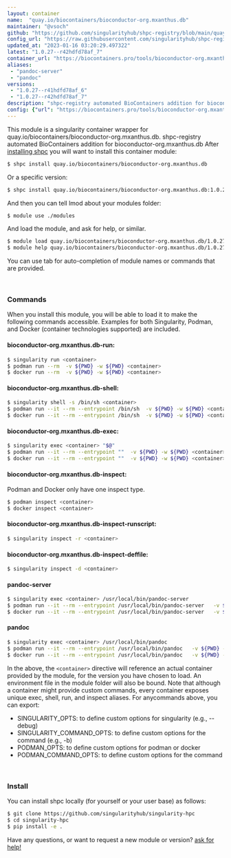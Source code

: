 ```yaml
---
layout: container
name:  "quay.io/biocontainers/bioconductor-org.mxanthus.db"
maintainer: "@vsoch"
github: "https://github.com/singularityhub/shpc-registry/blob/main/quay.io/biocontainers/bioconductor-org.mxanthus.db/container.yaml"
config_url: "https://raw.githubusercontent.com/singularityhub/shpc-registry/main/quay.io/biocontainers/bioconductor-org.mxanthus.db/container.yaml"
updated_at: "2023-01-16 03:20:29.497322"
latest: "1.0.27--r42hdfd78af_7"
container_url: "https://biocontainers.pro/tools/bioconductor-org.mxanthus.db"
aliases:
 - "pandoc-server"
 - "pandoc"
versions:
 - "1.0.27--r41hdfd78af_6"
 - "1.0.27--r42hdfd78af_7"
description: "shpc-registry automated BioContainers addition for bioconductor-org.mxanthus.db"
config: {"url": "https://biocontainers.pro/tools/bioconductor-org.mxanthus.db", "maintainer": "@vsoch", "description": "shpc-registry automated BioContainers addition for bioconductor-org.mxanthus.db", "latest": {"1.0.27--r42hdfd78af_7": "sha256:0d97864d6739db2183a958e37c4bcf7be4d4ce293e772ec53ad37d1ec71023aa"}, "tags": {"1.0.27--r41hdfd78af_6": "sha256:1853fc2aa6be57ac505c13a55278ff4c8bf936702229c5362778c2f0d340f086", "1.0.27--r42hdfd78af_7": "sha256:0d97864d6739db2183a958e37c4bcf7be4d4ce293e772ec53ad37d1ec71023aa"}, "docker": "quay.io/biocontainers/bioconductor-org.mxanthus.db", "aliases": {"pandoc-server": "/usr/local/bin/pandoc-server", "pandoc": "/usr/local/bin/pandoc"}}
---
```


This module is a singularity container wrapper for quay.io/biocontainers/bioconductor-org.mxanthus.db.
shpc-registry automated BioContainers addition for bioconductor-org.mxanthus.db
After [installing shpc](#install) you will want to install this container module:


```bash
$ shpc install quay.io/biocontainers/bioconductor-org.mxanthus.db
```

Or a specific version:

```bash
$ shpc install quay.io/biocontainers/bioconductor-org.mxanthus.db:1.0.27--r42hdfd78af_7
```

And then you can tell lmod about your modules folder:

```bash
$ module use ./modules
```

And load the module, and ask for help, or similar.

```bash
$ module load quay.io/biocontainers/bioconductor-org.mxanthus.db/1.0.27--r42hdfd78af_7
$ module help quay.io/biocontainers/bioconductor-org.mxanthus.db/1.0.27--r42hdfd78af_7
```

You can use tab for auto-completion of module names or commands that are provided.

<br>

### Commands

When you install this module, you will be able to load it to make the following commands accessible.
Examples for both Singularity, Podman, and Docker (container technologies supported) are included.

#### bioconductor-org.mxanthus.db-run:

```bash
$ singularity run <container>
$ podman run --rm  -v ${PWD} -w ${PWD} <container>
$ docker run --rm  -v ${PWD} -w ${PWD} <container>
```

#### bioconductor-org.mxanthus.db-shell:

```bash
$ singularity shell -s /bin/sh <container>
$ podman run --it --rm --entrypoint /bin/sh  -v ${PWD} -w ${PWD} <container>
$ docker run --it --rm --entrypoint /bin/sh  -v ${PWD} -w ${PWD} <container>
```

#### bioconductor-org.mxanthus.db-exec:

```bash
$ singularity exec <container> "$@"
$ podman run --it --rm --entrypoint ""  -v ${PWD} -w ${PWD} <container> "$@"
$ docker run --it --rm --entrypoint ""  -v ${PWD} -w ${PWD} <container> "$@"
```

#### bioconductor-org.mxanthus.db-inspect:

Podman and Docker only have one inspect type.

```bash
$ podman inspect <container>
$ docker inspect <container>
```

#### bioconductor-org.mxanthus.db-inspect-runscript:

```bash
$ singularity inspect -r <container>
```

#### bioconductor-org.mxanthus.db-inspect-deffile:

```bash
$ singularity inspect -d <container>
```


#### pandoc-server

```bash
$ singularity exec <container> /usr/local/bin/pandoc-server
$ podman run --it --rm --entrypoint /usr/local/bin/pandoc-server   -v ${PWD} -w ${PWD} <container> -c " $@"
$ docker run --it --rm --entrypoint /usr/local/bin/pandoc-server   -v ${PWD} -w ${PWD} <container> -c " $@"
```


#### pandoc

```bash
$ singularity exec <container> /usr/local/bin/pandoc
$ podman run --it --rm --entrypoint /usr/local/bin/pandoc   -v ${PWD} -w ${PWD} <container> -c " $@"
$ docker run --it --rm --entrypoint /usr/local/bin/pandoc   -v ${PWD} -w ${PWD} <container> -c " $@"
```



In the above, the `<container>` directive will reference an actual container provided
by the module, for the version you have chosen to load. An environment file in the
module folder will also be bound. Note that although a container
might provide custom commands, every container exposes unique exec, shell, run, and
inspect aliases. For anycommands above, you can export:

 - SINGULARITY_OPTS: to define custom options for singularity (e.g., --debug)
 - SINGULARITY_COMMAND_OPTS: to define custom options for the command (e.g., -b)
 - PODMAN_OPTS: to define custom options for podman or docker
 - PODMAN_COMMAND_OPTS: to define custom options for the command

<br>

### Install

You can install shpc locally (for yourself or your user base) as follows:

```bash
$ git clone https://github.com/singularityhub/singularity-hpc
$ cd singularity-hpc
$ pip install -e .
```

Have any questions, or want to request a new module or version? [ask for help!](https://github.com/singularityhub/singularity-hpc/issues)